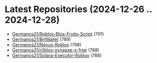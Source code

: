 # Latest Repositories (2024-12-26 .. 2024-12-28)

- [Germanos21/Roblox-Blox-Fruits-Script](https://github.com/Germanos21/Roblox-Blox-Fruits-Script) (791)
- [Germanos21/BrtWallet](https://github.com/Germanos21/BrtWallet) (789)
- [Germanos21/Nexus-Roblox](https://github.com/Germanos21/Nexus-Roblox) (788)
- [Germanos21/r0blox-synapse-x-free](https://github.com/Germanos21/r0blox-synapse-x-free) (788)
- [Germanos21/Solara-Executor-Roblox](https://github.com/Germanos21/Solara-Executor-Roblox) (788)
